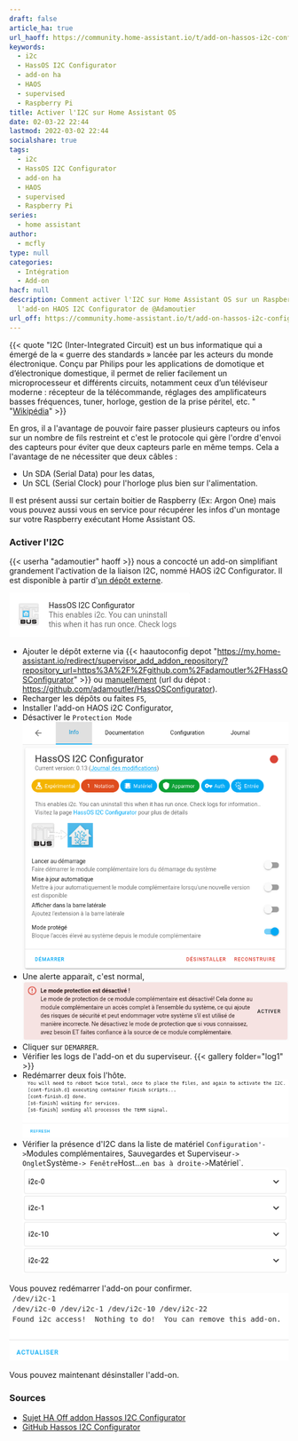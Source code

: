 ```yaml
---
draft: false
article_ha: true
url_haoff: https://community.home-assistant.io/t/add-on-hassos-i2c-configurator/264167
keywords:
  - i2c
  - HassOS I2C Configurator
  - add-on ha
  - HAOS
  - supervised
  - Raspberry Pi
title: Activer l'I2C sur Home Assistant OS
date: 02-03-22 22:44
lastmod: 2022-03-02 22:44
socialshare: true
tags:
  - i2c
  - HassOS I2C Configurator
  - add-on ha
  - HAOS
  - supervised
  - Raspberry Pi
series:
  - home assistant
author:
  - mcfly
type: null
categories:
  - Intégration
  - Add-on
hacf: null
description: Comment activer l'I2C sur Home Assistant OS sur un Raspberry Pi via
  l'add-on HAOS I2C Configurator de @Adamoutier
url_off: https://community.home-assistant.io/t/add-on-hassos-i2c-configurator/264167
---
```

{{< quote "I2C (Inter-Integrated Circuit) est un bus informatique qui a émergé de la « guerre des standards » lancée par les acteurs du monde électronique. Conçu par Philips pour les applications de domotique et d’électronique domestique, il permet de relier facilement un microprocesseur et différents circuits, notamment ceux d’un téléviseur moderne : récepteur de la télécommande, réglages des amplificateurs basses fréquences, tuner, horloge, gestion de la prise péritel, etc. " "[Wikipédia](https://fr.wikipedia.org/wiki/I2C)" >}}

En gros, il a l'avantage de pouvoir faire passer plusieurs capteurs ou infos sur un nombre de fils restreint et c'est le protocole qui gère l'ordre d'envoi des capteurs pour éviter que deux capteurs parle en même temps. Cela a l'avantage de ne nécessiter que deux câbles :

* Un SDA (Serial Data) pour les datas,
* Un SCL (Serial Clock) pour l'horloge plus bien sur l'alimentation.

Il est présent aussi sur certain boitier de Raspberry (Ex: Argon One) mais vous pouvez aussi vous en service pour récupérer les infos d'un montage sur votre Raspberry exécutant Home Assistant OS.

### Activer l'I2C

{{< userha "adamoutier" haoff >}} nous a concocté un add-on simplifiant grandement l'activation de la liaison I2C, nommé HAOS i2C Configurator. Il est disponible à partir d'[un dépôt externe](./../ha_addon/).

![Add-on HAOS i2C Configurator](img/addon_haos_i2c_configurator.png "Add-on HOS i2C Configurator")

* Ajouter le dépôt externe via {{< haautoconfig depot "https://my.home-assistant.io/redirect/supervisor_add_addon_repository/?repository_url=https%3A%2F%2Fgithub.com%2Fadamoutler%2FHassOSConfigurator" >}} ou [manuellement](./../ha_addon/) (url du dépot : https://github.com/adamoutler/HassOSConfigurator).
* Recharger les dépôts ou faites `F5`,
* Installer l'add-on HAOS i2C Configurator,
* Désactiver le `Protection Mode`
  ![I2C Configurator](img/haos_i2c_confgurator_parametre.png)
* Une alerte apparait, c'est normal,
  ![Alerte Protection Mode](img/mode_protection_alerte.png)
* Cliquer sur `DEMARRER`.
* Vérifier les logs de l'add-on et du superviseur.
  {{< gallery folder="log1" >}}
* Redémarrer deux fois l'hôte.
  ![Log de l'add-on après](img/log_addon_apres_redemarrage.png)
* Vérifier la présence d'I2C dans la liste de matériel `Configuration'->`Modules complémentaires, Sauvegardes et Superviseur`-> Onglet`Système`-> Fenêtre`Host...`en bas à droite->`Matériel`.
  ![Présence I2C dans la liste des matériels](img/liste_materiel_i2c.png)

Vous pouvez redémarrer l'add-on pour confirmer.
![Confirmer via l'add-on](img/log_relance_addon_i2c_configurator.png)

Vous pouvez maintenant désinstaller l'add-on.

### Sources

* [Sujet HA Off addon Hassos I2C Configurator](https://community.home-assistant.io/t/add-on-hassos-i2c-configurator/264167)
* [GitHub Hassos I2C Configurator](https://github.com/adamoutler/HassOSConfigurator)